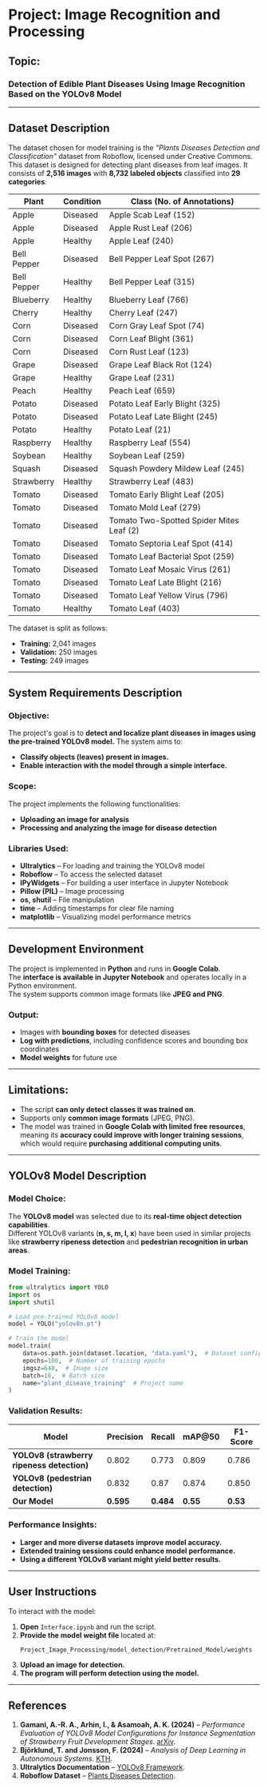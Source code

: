 # **Project: Image Recognition and Processing**

## **Topic:**  
### **Detection of Edible Plant Diseases Using Image Recognition Based on the YOLOv8 Model**

---

## **Dataset Description**
The dataset chosen for model training is the *"Plants Diseases Detection and Classification"* dataset from Roboflow, licensed under Creative Commons. This dataset is designed for detecting plant diseases from leaf images. It consists of **2,516 images** with **8,732 labeled objects** classified into **29 categories**:

| Plant | Condition | Class (No. of Annotations) |
|--------|-------------|-------------------------------|
| Apple | Diseased | Apple Scab Leaf (152) |
| Apple | Diseased | Apple Rust Leaf (206) |
| Apple | Healthy | Apple Leaf (240) |
| Bell Pepper | Diseased | Bell Pepper Leaf Spot (267) |
| Bell Pepper | Healthy | Bell Pepper Leaf (315) |
| Blueberry | Healthy | Blueberry Leaf (766) |
| Cherry | Healthy | Cherry Leaf (247) |
| Corn | Diseased | Corn Gray Leaf Spot (74) |
| Corn | Diseased | Corn Leaf Blight (361) |
| Corn | Diseased | Corn Rust Leaf (123) |
| Grape | Diseased | Grape Leaf Black Rot (124) |
| Grape | Healthy | Grape Leaf (231) |
| Peach | Healthy | Peach Leaf (659) |
| Potato | Diseased | Potato Leaf Early Blight (325) |
| Potato | Diseased | Potato Leaf Late Blight (245) |
| Potato | Healthy | Potato Leaf (21) |
| Raspberry | Healthy | Raspberry Leaf (554) |
| Soybean | Healthy | Soybean Leaf (259) |
| Squash | Diseased | Squash Powdery Mildew Leaf (245) |
| Strawberry | Healthy | Strawberry Leaf (483) |
| Tomato | Diseased | Tomato Early Blight Leaf (205) |
| Tomato | Diseased | Tomato Mold Leaf (279) |
| Tomato | Diseased | Tomato Two-Spotted Spider Mites Leaf (2) |
| Tomato | Diseased | Tomato Septoria Leaf Spot (414) |
| Tomato | Diseased | Tomato Leaf Bacterial Spot (259) |
| Tomato | Diseased | Tomato Leaf Mosaic Virus (261) |
| Tomato | Diseased | Tomato Leaf Late Blight (216) |
| Tomato | Diseased | Tomato Leaf Yellow Virus (796) |
| Tomato | Healthy | Tomato Leaf (403) |

The dataset is split as follows:
- **Training:** 2,041 images  
- **Validation:** 250 images  
- **Testing:** 249 images  

---

## **System Requirements Description**

### **Objective:**
The project's goal is to **detect and localize plant diseases in images using the pre-trained YOLOv8 model.** The system aims to:
- **Classify objects (leaves) present in images.**  
- **Enable interaction with the model through a simple interface.**  

### **Scope:**
The project implements the following functionalities:
- **Uploading an image for analysis**  
- **Processing and analyzing the image for disease detection**  

### **Libraries Used:**
- **Ultralytics** – For loading and training the YOLOv8 model  
- **Roboflow** – To access the selected dataset  
- **IPyWidgets** – For building a user interface in Jupyter Notebook  
- **Pillow (PIL)** – Image processing  
- **os, shutil** – File manipulation  
- **time** – Adding timestamps for clear file naming  
- **matplotlib** – Visualizing model performance metrics  

---

## **Development Environment**
The project is implemented in **Python** and runs in **Google Colab**.  
The **interface is available in Jupyter Notebook** and operates locally in a Python environment.  
The system supports common image formats like **JPEG and PNG**.  

### **Output:**
- Images with **bounding boxes** for detected diseases  
- **Log with predictions**, including confidence scores and bounding box coordinates  
- **Model weights** for future use  

---

## **Limitations:**
- The script **can only detect classes it was trained on**.  
- Supports only **common image formats** (JPEG, PNG).  
- The model was trained in **Google Colab with limited free resources**, meaning its **accuracy could improve with longer training sessions**, which would require **purchasing additional computing units**.  

---

## **YOLOv8 Model Description**

### **Model Choice:**
The **YOLOv8 model** was selected due to its **real-time object detection capabilities**.  
Different YOLOv8 variants (**n, s, m, l, x**) have been used in similar projects like **strawberry ripeness detection** and **pedestrian recognition in urban areas**.

### **Model Training:**
```python
from ultralytics import YOLO
import os
import shutil

# Load pre-trained YOLOv8 model
model = YOLO("yolov8n.pt")

# Train the model
model.train(
    data=os.path.join(dataset.location, "data.yaml"),  # Dataset configuration file
    epochs=100,  # Number of training epochs
    imgsz=640,  # Image size
    batch=16,  # Batch size
    name="plant_disease_training"  # Project name
)
```

### **Validation Results:**

| Model | Precision | Recall | mAP@50 | F1-Score |
|--------|------------|------------|-----------|------------|
| **YOLOv8 (strawberry ripeness detection)** | 0.802 | 0.773 | 0.809 | 0.786 |
| **YOLOv8 (pedestrian detection)** | 0.832 | 0.87 | 0.874 | 0.850 |
| **Our Model** | **0.595** | **0.484** | **0.55** | **0.53** |

### **Performance Insights:**
- **Larger and more diverse datasets improve model accuracy.**  
- **Extended training sessions could enhance model performance.**  
- **Using a different YOLOv8 variant might yield better results.**  

---

## **User Instructions**
To interact with the model:
1. **Open** `Interface.ipynb` and run the script.  
2. **Provide the model weight file** located at:  
   ```
   Project_Image_Processing/model_detection/Pretrained_Model/weights
   ```
3. **Upload an image for detection.**  
4. **The program will perform detection using the model.**  

---

## **References**
1. **Gamani, A.-R. A., Arhin, I., & Asamoah, A. K. (2024)** – *Performance Evaluation of YOLOv8 Model Configurations for Instance Segmentation of Strawberry Fruit Development Stages.* [arXiv](https://arxiv.org/html/2408.05661v1).  
2. **Björklund, T. and Jonsson, F. (2024)** – *Analysis of Deep Learning in Autonomous Systems.* [KTH](https://kth.diva-portal.org/smash/get/diva2:1778368/FULLTEXT01.pdf).  
3. **Ultralytics Documentation** – [YOLOv8 Framework](https://docs.ultralytics.com/).  
4. **Roboflow Dataset** – [Plants Diseases Detection](https://universe.roboflow.com/vit-ll00j/plants-diseases-detection-and-classification-nf9in).  

